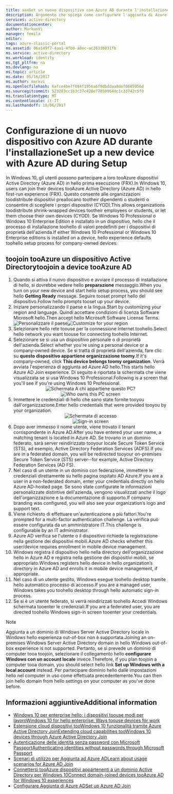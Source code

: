 ```yaml
---
title: aaaSet un nuovo dispositivo con Azure AD durante l'installazione | Documenti Microsoft
description: Argomento che spiega come configurare l'aggiunta di Azure AD durante la procedura di configurazione guidata iniziale.
services: active-directory
documentationcenter: 
author: MarkusVi
manager: femila
editor: 
tags: azure-classic-portal
ms.assetid: 06a149f7-4aa1-4fb9-a8ec-ac2633b031fb
ms.service: active-directory
ms.workload: identity
ms.tgt_pltfrm: na
ms.devlang: na
ms.topic: article
ms.date: 05/16/2017
ms.author: markvi
ms.openlocfilehash: 6afce4be7f084f1956a6f9dbddaa8def0605956d
ms.sourcegitcommit: 523283cc1b3c37c428e77850964dc1c33742c5f0
ms.translationtype: MT
ms.contentlocale: it-IT
ms.lasthandoff: 10/06/2017
---
```

# <a name="set-up-a-new-device-with-azure-ad-during-setup"></a><span data-ttu-id="3a56c-103">Configurazione di un nuovo dispositivo con Azure AD durante l'installazione</span><span class="sxs-lookup"><span data-stu-id="3a56c-103">Set up a new device with Azure AD during Setup</span></span>
<span data-ttu-id="3a56c-104">In Windows 10, gli utenti possono partecipare a loro tooAzure dispositivi Active Directory (Azure AD) in hello prima esecuzione (FRX).</span><span class="sxs-lookup"><span data-stu-id="3a56c-104">In Windows 10, users can join their devices tooAzure Active Directory (Azure AD) in hello first-run experience (FRX).</span></span> <span data-ttu-id="3a56c-105">Questo consente alle organizzazioni toodistribute dispositivi preallocano tootheir dipendenti o studenti o consentire di scegliere i propri dispositivi (CYOD).</span><span class="sxs-lookup"><span data-stu-id="3a56c-105">This allows organizations toodistribute shrink-wrapped devices tootheir employees or students, or let them choose their own devices (CYOD).</span></span>
<span data-ttu-id="3a56c-106">Se Windows 10 Professional o Windows 10 Enterprise Edition è installato in un dispositivo, hello che il processo di installazione toohello di valori predefiniti per i dispositivi di proprietà dell'azienda.</span><span class="sxs-lookup"><span data-stu-id="3a56c-106">If either Windows 10 Professional or Windows 10 Enterprise editions is installed on a device, hello experience defaults toohello setup process for company-owned devices.</span></span>

## <a name="toojoin-a-device-tooazure-ad"></a><span data-ttu-id="3a56c-107">toojoin tooAzure un dispositivo Active Directory</span><span class="sxs-lookup"><span data-stu-id="3a56c-107">toojoin a device tooAzure AD</span></span>
1. <span data-ttu-id="3a56c-108">Quando si attiva il nuovo dispositivo e avviare il processo di installazione di hello, si dovrebbe vedere hello **preparazione** messaggio.</span><span class="sxs-lookup"><span data-stu-id="3a56c-108">When you turn on your new device and start hello setup process, you should see hello  **Getting Ready** message.</span></span> <span data-ttu-id="3a56c-109">Seguire tooset prompt hello del dispositivo.</span><span class="sxs-lookup"><span data-stu-id="3a56c-109">Follow hello prompts tooset up your device.</span></span>
2. <span data-ttu-id="3a56c-110">Iniziare personalizzando il paese e la lingua.</span><span class="sxs-lookup"><span data-stu-id="3a56c-110">Start by customizing your region and language.</span></span> <span data-ttu-id="3a56c-111">Quindi accettare condizioni di licenza Software Microsoft hello.</span><span class="sxs-lookup"><span data-stu-id="3a56c-111">Then accept hello Microsoft Software License Terms.</span></span>
   <span data-ttu-id="3a56c-112">![Personalizzare il paese](./media/active-directory-azureadjoin/active-directory-azureadjoin-customize-region.png)</span><span class="sxs-lookup"><span data-stu-id="3a56c-112">![Customize for your region](./media/active-directory-azureadjoin/active-directory-azureadjoin-customize-region.png)</span></span>
3. <span data-ttu-id="3a56c-113">Selezionare hello rete toouse per la connessione Internet toohello.</span><span class="sxs-lookup"><span data-stu-id="3a56c-113">Select hello network you want toouse for connecting toohello Internet.</span></span>
4. <span data-ttu-id="3a56c-114">Selezionare se si usa un dispositivo personale o di proprietà dell'azienda.</span><span class="sxs-lookup"><span data-stu-id="3a56c-114">Select whether you're using a personal device or a company-owned device.</span></span> <span data-ttu-id="3a56c-115">Se si tratta di proprietà dell'azienda, fare clic su **questo dispositivo appartiene organizzazione toomy**.</span><span class="sxs-lookup"><span data-stu-id="3a56c-115">If it's company-owned, click **This device belongs toomy organization**.</span></span> <span data-ttu-id="3a56c-116">Verrà avviata l'esperienza di aggiunta ad Azure AD hello.</span><span class="sxs-lookup"><span data-stu-id="3a56c-116">This starts hello Azure AD Join experience.</span></span> <span data-ttu-id="3a56c-117">Di seguito è riportata la schermata che viene visualizzata se si usa Windows 10 Professional.</span><span class="sxs-lookup"><span data-stu-id="3a56c-117">Following is a screen that you'll see if you're using Windows 10 Professional.</span></span>
   <span data-ttu-id="3a56c-118"><center>
   ![Schermata A chi appartiene questo PC?](./media/active-directory-azureadjoin/active-directory-azureadjoin-who-owns-pc.png)</span><span class="sxs-lookup"><span data-stu-id="3a56c-118"><center>
![Who owns this PC screen](./media/active-directory-azureadjoin/active-directory-azureadjoin-who-owns-pc.png)</span></span>
5. <span data-ttu-id="3a56c-119">Immettere le credenziali di hello che sono state fornite tooyou dall'organizzazione.</span><span class="sxs-lookup"><span data-stu-id="3a56c-119">Enter hello credentials that were provided tooyou by your organization.</span></span>
   <span data-ttu-id="3a56c-120"><center>
   ![Schermata di accesso](./media/active-directory-azureadjoin/active-directory-azureadjoin-sign-in.png)</span><span class="sxs-lookup"><span data-stu-id="3a56c-120"><center>
![Sign-in screen](./media/active-directory-azureadjoin/active-directory-azureadjoin-sign-in.png)</span></span>
6. <span data-ttu-id="3a56c-121">Dopo aver immesso il nome utente, viene trovato il tenant corrispondente in Azure AD.</span><span class="sxs-lookup"><span data-stu-id="3a56c-121">After you have entered your user name, a matching tenant is located in Azure AD.</span></span> <span data-ttu-id="3a56c-122">Se trovano in un dominio federato, sarà server reindirizzato tooyour locale Secure Token Service (STS), ad esempio, Active Directory Federation Services (ADFS).</span><span class="sxs-lookup"><span data-stu-id="3a56c-122">If you are in a federated domain, you will be redirected tooyour on-premises Secure Token Service (STS) server--for example, Active Directory Federation Services (AD FS).</span></span>
7. <span data-ttu-id="3a56c-123">Nel caso di un utente in un dominio con federazione, immettere le credenziali direttamente su hello pagina ospitato AD Azure.</span><span class="sxs-lookup"><span data-stu-id="3a56c-123">If you are a user in a non-federated domain, enter your credentials directly on hello Azure AD-hosted page.</span></span> <span data-ttu-id="3a56c-124">Se sono state configurate le informazioni personalizzate distintive dell'azienda, vengono visualizzati anche il logo dell'organizzazione e la documentazione di supporto.</span><span class="sxs-lookup"><span data-stu-id="3a56c-124">If company branding was configured, you will also see your organization’s logo and support text.</span></span>
8. <span data-ttu-id="3a56c-125">Viene richiesto di effettuare un'autenticazione a più fattori.</span><span class="sxs-lookup"><span data-stu-id="3a56c-125">You're prompted for a multi-factor authentication challenge.</span></span> <span data-ttu-id="3a56c-126">La verifica può essere configurata da un amministratore IT.</span><span class="sxs-lookup"><span data-stu-id="3a56c-126">This challenge is configurable by an IT administrator.</span></span>
9. <span data-ttu-id="3a56c-127">Azure AD verifica se l'utente o il dispositivo richiede la registrazione nella gestione dei dispositivi mobili.</span><span class="sxs-lookup"><span data-stu-id="3a56c-127">Azure AD checks whether this user/device requires enrollment in mobile device management.</span></span>
10. <span data-ttu-id="3a56c-128">Windows registra il dispositivo hello nella directory dell'organizzazione hello in Azure AD e registra nella gestione dei dispositivi mobili, se appropriato.</span><span class="sxs-lookup"><span data-stu-id="3a56c-128">Windows registers hello device in hello organization’s directory in Azure AD and enrolls it in mobile device management, if appropriate.</span></span>
11. <span data-ttu-id="3a56c-129">Nel caso di un utente gestito, Windows esegue toohello desktop tramite hello automatico processo di accesso.</span><span class="sxs-lookup"><span data-stu-id="3a56c-129">If you are a managed user, Windows takes you toohello desktop through hello automatic sign-in process.</span></span>
12. <span data-ttu-id="3a56c-130">Se si è un utente federato, si verrà reindirizzati toohello Accedi Windows schermata tooenter le credenziali.</span><span class="sxs-lookup"><span data-stu-id="3a56c-130">If you are a federated user, you are directed toohello Windows sign-in screen tooenter your credentials.</span></span>

> [!NOTE]
> <span data-ttu-id="3a56c-131">Aggiunta a un dominio di Windows Server Active Directory locale in Windows hello esperienza out-of-box non è supportata.</span><span class="sxs-lookup"><span data-stu-id="3a56c-131">Joining an on-premises Windows Server Active Directory domain in hello Windows out-of-box experience is not supported.</span></span> <span data-ttu-id="3a56c-132">Pertanto, se si prevede un dominio di computer tooa toojoin, selezionare il collegamento hello **configurare Windows con un account locale** invece.</span><span class="sxs-lookup"><span data-stu-id="3a56c-132">Therefore, if you plan toojoin a computer tooa domain, you should select hello link **Set up Windows with a local account** instead.</span></span> <span data-ttu-id="3a56c-133">Per partecipare dominio hello dalle impostazioni hello nel computer in uso come effettuata precedentemente.</span><span class="sxs-lookup"><span data-stu-id="3a56c-133">You can then join hello domain from hello settings on your computer as you’ve done before.</span></span>
> 
> 

## <a name="additional-information"></a><span data-ttu-id="3a56c-134">Informazioni aggiuntive</span><span class="sxs-lookup"><span data-stu-id="3a56c-134">Additional information</span></span>
* [<span data-ttu-id="3a56c-135">Windows 10 per enterprise hello: i dispositivi toouse modi per lavoro</span><span class="sxs-lookup"><span data-stu-id="3a56c-135">Windows 10 for hello enterprise: Ways toouse devices for work</span></span>](active-directory-azureadjoin-windows10-devices-overview.md)
* [<span data-ttu-id="3a56c-136">Estensione cloud dispositivi tooWindows 10 funzionalità tramite Azure Active Directory Join</span><span class="sxs-lookup"><span data-stu-id="3a56c-136">Extending cloud capabilities tooWindows 10 devices through Azure Active Directory Join</span></span>](active-directory-azureadjoin-user-upgrade.md)
* [<span data-ttu-id="3a56c-137">Autenticazione delle identità senza password con Microsoft Passport</span><span class="sxs-lookup"><span data-stu-id="3a56c-137">Authenticating identities without passwords through Microsoft Passport</span></span>](active-directory-azureadjoin-passport.md)
* [<span data-ttu-id="3a56c-138">Scenari di utilizzo per Aggiunta ad Azure AD</span><span class="sxs-lookup"><span data-stu-id="3a56c-138">Learn about usage scenarios for Azure AD Join</span></span>](active-directory-azureadjoin-deployment-aadjoindirect.md)
* [<span data-ttu-id="3a56c-139">Connettersi tooAzure dispositivi appartenenti a un dominio Active Directory per Windows 10</span><span class="sxs-lookup"><span data-stu-id="3a56c-139">Connect domain-joined devices tooAzure AD for Windows 10 experiences</span></span>](active-directory-azureadjoin-devices-group-policy.md)
* [<span data-ttu-id="3a56c-140">Configurare Aggiunta di Azure AD</span><span class="sxs-lookup"><span data-stu-id="3a56c-140">Set up Azure AD Join</span></span>](active-directory-azureadjoin-setup.md)


